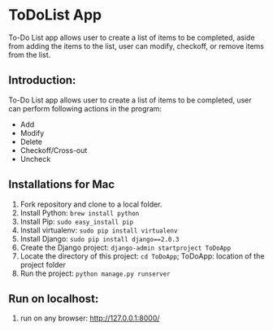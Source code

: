 # ToDoList App
To-Do List app allows user to create a list of items to be completed, aside from adding the items to the list, user can modify,
checkoff, or remove items from the list. 

## Introduction: 
To-Do List app allows user to create a list of items to be completed, user can perform following actions in the program:

* Add
* Modify
* Delete 
* Checkoff/Cross-out
* Uncheck

## Installations for Mac

1. Fork repository and clone to a local folder.
1. Install Python: `brew install python`
1. Install Pip: `sudo easy_install pip`
1. Install virtualenv: `sudo pip install virtualenv`
1. Install Django: `sudo pip install django==2.0.3`
1. Create the Django project: `django-admin startproject ToDoApp`
1. Locate the directory of this project: `cd ToDoApp`; ToDoApp: location of the project folder
1. Run the project: `python manage.py runserver`

## Run on localhost: 
1. run on any browser: http://127.0.0.1:8000/
